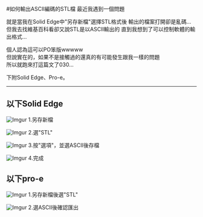 #如何輸出ASCII編碼的STL檔
最近我遇到一個問題

就是當我在Solid Edge中"另存新檔"選擇STL格式後
輸出的檔案打開卻是亂碼...
但我去找維基百科看卻又說STL是以ASCII輸出的
直到我想到了可以控制軟體的輸出格式...   

個人認為這可以PO笨版wwwww    
但說實在的，如果不是接觸過的還真的有可能發生跟我一樣的問題    
所以就跑來打這篇文了030...     

下附Solid Edge、Pro-e。    
********
以下Solid Edge
---
![Imgur](https://i.imgur.com/J67HXXN.png)
1.另存新檔    

![Imgur](https://i.imgur.com/1tnyWWW.png)
2.選"STL"    

![Imgur](https://i.imgur.com/uCQRbKu.png)
3.按"選項"，並選ASCII後存檔    

![Imgur](https://i.imgur.com/b9rUD8Y.png)
4.完成    


以下pro-e
---
![Imgur](https://i.imgur.com/s1AQ1yo.png)
1.另存新檔後選"STL"    

![Imgur](https://i.imgur.com/CcrL90F.png)
2.選ASCII後確認匯出    
